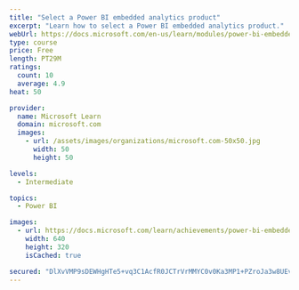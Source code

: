 ```yaml
---
title: "Select a Power BI embedded analytics product"
excerpt: "Learn how to select a Power BI embedded analytics product."
webUrl: https://docs.microsoft.com/en-us/learn/modules/power-bi-embedded-select/
type: course
price: Free
length: PT29M
ratings:
  count: 10
  average: 4.9
heat: 50

provider:
  name: Microsoft Learn
  domain: microsoft.com
  images:
    - url: /assets/images/organizations/microsoft.com-50x50.jpg
      width: 50
      height: 50

levels:
  - Intermediate

topics:
  - Power BI

images:
  - url: https://docs.microsoft.com/learn/achievements/power-bi-embedded-select-social.png
    width: 640
    height: 320
    isCached: true

secured: "DlXvVMP9sDEWHgHTe5+vq3C1AcfR0JCTrVrMMYC0v0Ka3MP1+PZroJa3w8UEvSw7nWGNO2gQR3lfooZvBDuTIxkskETIYDr1LGdVhPYxKyZs23NKYfoM2PEWBtZ7d8e4bq1U+OWH6oArAWn4baz+JTqiLgPxuK6LRVNml1YBBG82pW8yzCohvjEkN1UdyoIhZ94pM8Ldg4vSW9KDOSsHvQuO+iXfITP2klz0rS78fY5a/kuhpTsJdfctlGxmwftaYreAKYIDtK1GtIMwPRfkKiDwq3sSd93qLPweKH0A6tU4LJqkEeickUkcMRmsCZ406QWdFQRsGLV/JwDjfa/68wYvY+oEHTBP6HDhJHUuUKdjMQG211liOKg0hf/WvGf++bk3WI+WVxCQssy18UtpqNTbS23QYukXzAUmCcngRHk=;PEPBCaf11K614AXBYrN1pg=="
---
```


